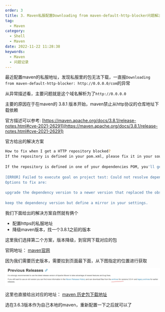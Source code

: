 ```yaml
---
order: 3
title: 3. Maven私服配置Downloading from maven-default-http-blocker问题解决方法
tag:
  - Maven
category:
  - Shell
  - Maven
date: 2022-11-22 11:28:38
keywords:
  - Maven
  - 问题记录
---
```


最近配置maven的私服地址，发现私服里的包无法下载，一直报`Downloading from maven-default-http-blocker: http://0.0.0.0/com`的异常

从异常描述看，主要问题就是这个域名解析为了`http://0.0.0.0`

主要的原因在于在maven的 3.8.1 版本开始，maven禁止从http协议的仓库地址下载依赖

官方描述可以参考: [https://maven.apache.org/docs/3.8.1/release-notes.html#cve-2021-26291](https://maven.apache.org/docs/3.8.1/release-notes.html#cve-2021-26291)

官方给出的解决方案

```bash
How to fix when I get a HTTP repository blocked?
If the repository is defined in your pom.xml, please fix it in your source code.

If the repository is defined in one of your dependencies POM, you'll get a message like:

[ERROR] Failed to execute goal on project test: Could not resolve dependencies for project xxx: Failed to collect dependencies at my.test:dependency:version -> my.test.transitive:transitive:version: Failed to read artifact descriptor for my.test.transitive:transitive:jar:version: Could not transfer artifact my.test.transitive:transitive:pom:version from/to maven-default-http-blocker (http://0.0.0.0/): Blocked mirror for repositories: [blocked-repository-id (http://blocked.repository.org, default, releases+snapshots)]
Options to fix are:

upgrade the dependency version to a newer version that replaced the obsolete HTTP repository URL with a HTTPS one,

keep the dependency version but define a mirror in your settings.
```

我们下面给出的解决方案自然就有俩个

- 配置https的私服地址
- 降级maven版本，找一个3.8.1之前的版本

<!-- more -->

这里我们选择第二个方案，版本降级，到官网下载对应的包

官网地址： [maven官网](https://maven.apache.org/download.cgi)

因为我们需要历史版本，需要拉到页面最下面，从下图指定的位置进行获取

![](/hexblog/imgs/221122/00.jpg)

这里也直接给出对应的地址： [maven 历史包下载地址](https://archive.apache.org/dist/maven/maven-3/)

选在3.6.3版本作为自己本地的maven，重新配置一下之后就可以了
